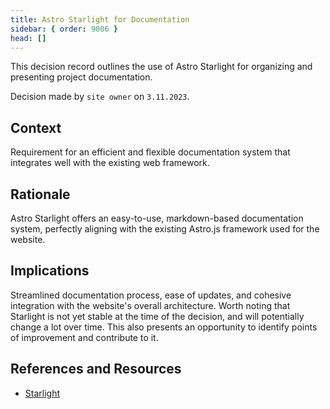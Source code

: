 ```yaml
---
title: Astro Starlight for Documentation
sidebar: { order: 9006 }
head: []
---
```


This decision record outlines the use of Astro Starlight for organizing and presenting project documentation.

Decision made by `site owner` on `3.11.2023`.

## Context

Requirement for an efficient and flexible documentation system that integrates well with the existing web framework.

## Rationale

Astro Starlight offers an easy-to-use, markdown-based documentation system, perfectly aligning with the existing Astro.js framework used for the website.

## Implications

Streamlined documentation process, ease of updates, and cohesive integration with the website's overall architecture.
Worth noting that Starlight is not yet stable at the time of the decision, and will potentially change a lot over time.
This also presents an opportunity to identify points of improvement and contribute to it.

## References and Resources

- [Starlight](https://starlight.astro.build/)
